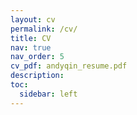 ```yaml
---
layout: cv
permalink: /cv/
title: CV
nav: true
nav_order: 5
cv_pdf: andyqin_resume.pdf
description: 
toc:
  sidebar: left
---
```


